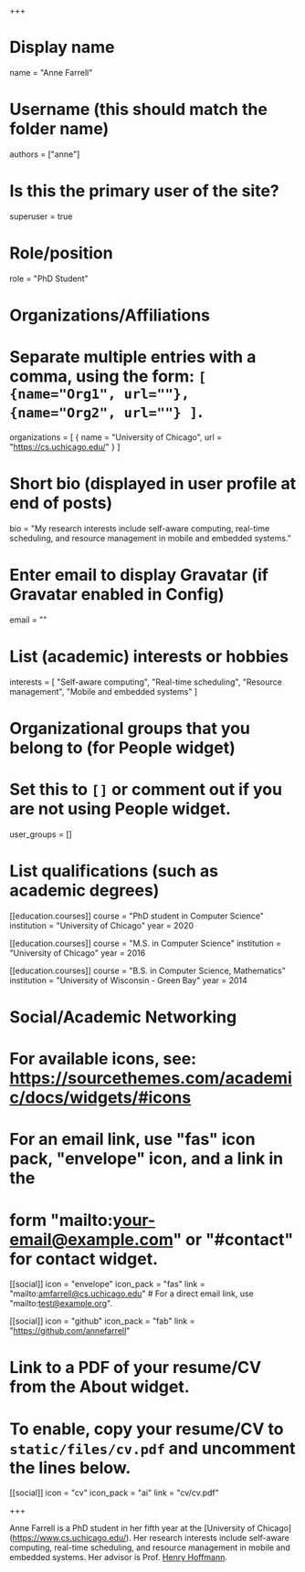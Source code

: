 +++
# Display name
name = "Anne Farrell"

# Username (this should match the folder name)
authors = ["anne"]

# Is this the primary user of the site?
superuser = true

# Role/position
role = "PhD Student"

# Organizations/Affiliations
#   Separate multiple entries with a comma, using the form: `[ {name="Org1", url=""}, {name="Org2", url=""} ]`.
organizations = [ { name = "University of Chicago", url = "https://cs.uchicago.edu/" } ]

# Short bio (displayed in user profile at end of posts)
bio = "My research interests include self-aware computing, real-time scheduling, and resource management in mobile and embedded systems."

# Enter email to display Gravatar (if Gravatar enabled in Config)
email = ""

# List (academic) interests or hobbies
interests = [
    "Self-aware computing",
    "Real-time scheduling",
    "Resource management",
    "Mobile and embedded systems"
]

# Organizational groups that you belong to (for People widget)
#   Set this to `[]` or comment out if you are not using People widget.
user_groups = []

# List qualifications (such as academic degrees)
[[education.courses]]
  course = "PhD student in Computer Science"
  institution = "University of Chicago"
  year = 2020

[[education.courses]]
  course = "M.S. in Computer Science"
  institution = "University of Chicago"
  year = 2016

[[education.courses]]
  course = "B.S. in Computer Science, Mathematics"
  institution = "University of Wisconsin - Green Bay"
  year = 2014

# Social/Academic Networking
# For available icons, see: https://sourcethemes.com/academic/docs/widgets/#icons
#   For an email link, use "fas" icon pack, "envelope" icon, and a link in the
#   form "mailto:your-email@example.com" or "#contact" for contact widget.

[[social]]
  icon = "envelope"
  icon_pack = "fas"
  link = "mailto:amfarrell@cs.uchicago.edu"  # For a direct email link, use "mailto:test@example.org".

[[social]]
  icon = "github"
  icon_pack = "fab"
  link = "https://github.com/annefarrell"

# Link to a PDF of your resume/CV from the About widget.
# To enable, copy your resume/CV to `static/files/cv.pdf` and uncomment the lines below.
 [[social]]
   icon = "cv"
   icon_pack = "ai"
   link = "cv/cv.pdf"

+++

Anne Farrell is a PhD student in her fifth year at the [University of Chicago] (https://www.cs.uchicago.edu/). Her research interests include self-aware computing, real-time scheduling, and resource management in mobile and embedded systems. Her advisor is Prof. [Henry Hoffmann](http://people.cs.uchicago.edu/~hankhoffmann/).
